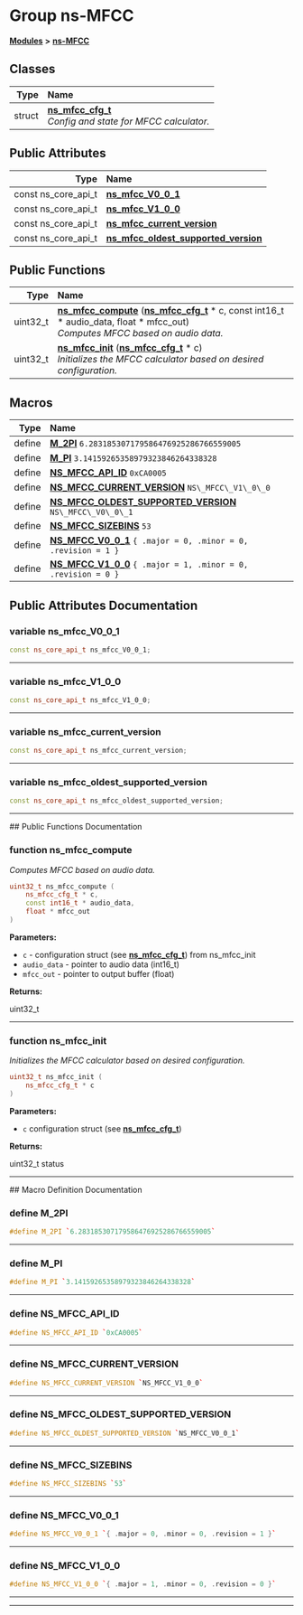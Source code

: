 

# Group ns-MFCC



[**Modules**](modules.md) **>** [**ns-MFCC**](group__ns-_m_f_c_c.md)




















## Classes

| Type | Name |
| ---: | :--- |
| struct | [**ns\_mfcc\_cfg\_t**](structns__mfcc__cfg__t.md) <br>_Config and state for MFCC calculator._  |






## Public Attributes

| Type | Name |
| ---: | :--- |
|  const ns\_core\_api\_t | [**ns\_mfcc\_V0\_0\_1**](#variable-ns_mfcc_v0_0_1)  <br> |
|  const ns\_core\_api\_t | [**ns\_mfcc\_V1\_0\_0**](#variable-ns_mfcc_v1_0_0)  <br> |
|  const ns\_core\_api\_t | [**ns\_mfcc\_current\_version**](#variable-ns_mfcc_current_version)  <br> |
|  const ns\_core\_api\_t | [**ns\_mfcc\_oldest\_supported\_version**](#variable-ns_mfcc_oldest_supported_version)  <br> |
















## Public Functions

| Type | Name |
| ---: | :--- |
|  uint32\_t | [**ns\_mfcc\_compute**](#function-ns_mfcc_compute) ([**ns\_mfcc\_cfg\_t**](structns__mfcc__cfg__t.md) \* c, const int16\_t \* audio\_data, float \* mfcc\_out) <br>_Computes MFCC based on audio data._  |
|  uint32\_t | [**ns\_mfcc\_init**](#function-ns_mfcc_init) ([**ns\_mfcc\_cfg\_t**](structns__mfcc__cfg__t.md) \* c) <br>_Initializes the MFCC calculator based on desired configuration._  |



























## Macros

| Type | Name |
| ---: | :--- |
| define  | [**M\_2PI**](ns__audio__mfcc_8h.md#define-m_2pi)  `6.283185307179586476925286766559005`<br> |
| define  | [**M\_PI**](ns__audio__mfcc_8h.md#define-m_pi)  `3.14159265358979323846264338328`<br> |
| define  | [**NS\_MFCC\_API\_ID**](ns__audio__mfcc_8h.md#define-ns_mfcc_api_id)  `0xCA0005`<br> |
| define  | [**NS\_MFCC\_CURRENT\_VERSION**](ns__audio__mfcc_8h.md#define-ns_mfcc_current_version)  `NS\_MFCC\_V1\_0\_0`<br> |
| define  | [**NS\_MFCC\_OLDEST\_SUPPORTED\_VERSION**](ns__audio__mfcc_8h.md#define-ns_mfcc_oldest_supported_version)  `NS\_MFCC\_V0\_0\_1`<br> |
| define  | [**NS\_MFCC\_SIZEBINS**](ns__audio__mfcc_8h.md#define-ns_mfcc_sizebins)  `53`<br> |
| define  | [**NS\_MFCC\_V0\_0\_1**](ns__audio__mfcc_8h.md#define-ns_mfcc_v0_0_1)  `{ .major = 0, .minor = 0, .revision = 1 }`<br> |
| define  | [**NS\_MFCC\_V1\_0\_0**](ns__audio__mfcc_8h.md#define-ns_mfcc_v1_0_0)  `{ .major = 1, .minor = 0, .revision = 0 }`<br> |

## Public Attributes Documentation




### variable ns\_mfcc\_V0\_0\_1 

```C++
const ns_core_api_t ns_mfcc_V0_0_1;
```




<hr>



### variable ns\_mfcc\_V1\_0\_0 

```C++
const ns_core_api_t ns_mfcc_V1_0_0;
```




<hr>



### variable ns\_mfcc\_current\_version 

```C++
const ns_core_api_t ns_mfcc_current_version;
```




<hr>



### variable ns\_mfcc\_oldest\_supported\_version 

```C++
const ns_core_api_t ns_mfcc_oldest_supported_version;
```




<hr>
## Public Functions Documentation




### function ns\_mfcc\_compute 

_Computes MFCC based on audio data._ 
```C++
uint32_t ns_mfcc_compute (
    ns_mfcc_cfg_t * c,
    const int16_t * audio_data,
    float * mfcc_out
) 
```





**Parameters:**


* `c` - configuration struct (see [**ns\_mfcc\_cfg\_t**](structns__mfcc__cfg__t.md)) from ns\_mfcc\_init 
* `audio_data` - pointer to audio data (int16\_t) 
* `mfcc_out` - pointer to output buffer (float) 



**Returns:**

uint32\_t 





        

<hr>



### function ns\_mfcc\_init 

_Initializes the MFCC calculator based on desired configuration._ 
```C++
uint32_t ns_mfcc_init (
    ns_mfcc_cfg_t * c
) 
```





**Parameters:**


* `c` configuration struct (see [**ns\_mfcc\_cfg\_t**](structns__mfcc__cfg__t.md)) 



**Returns:**

uint32\_t status 





        

<hr>
## Macro Definition Documentation





### define M\_2PI 

```C++
#define M_2PI `6.283185307179586476925286766559005`
```




<hr>



### define M\_PI 

```C++
#define M_PI `3.14159265358979323846264338328`
```




<hr>



### define NS\_MFCC\_API\_ID 

```C++
#define NS_MFCC_API_ID `0xCA0005`
```




<hr>



### define NS\_MFCC\_CURRENT\_VERSION 

```C++
#define NS_MFCC_CURRENT_VERSION `NS_MFCC_V1_0_0`
```




<hr>



### define NS\_MFCC\_OLDEST\_SUPPORTED\_VERSION 

```C++
#define NS_MFCC_OLDEST_SUPPORTED_VERSION `NS_MFCC_V0_0_1`
```




<hr>



### define NS\_MFCC\_SIZEBINS 

```C++
#define NS_MFCC_SIZEBINS `53`
```




<hr>



### define NS\_MFCC\_V0\_0\_1 

```C++
#define NS_MFCC_V0_0_1 `{ .major = 0, .minor = 0, .revision = 1 }`
```




<hr>



### define NS\_MFCC\_V1\_0\_0 

```C++
#define NS_MFCC_V1_0_0 `{ .major = 1, .minor = 0, .revision = 0 }`
```




<hr>

------------------------------


